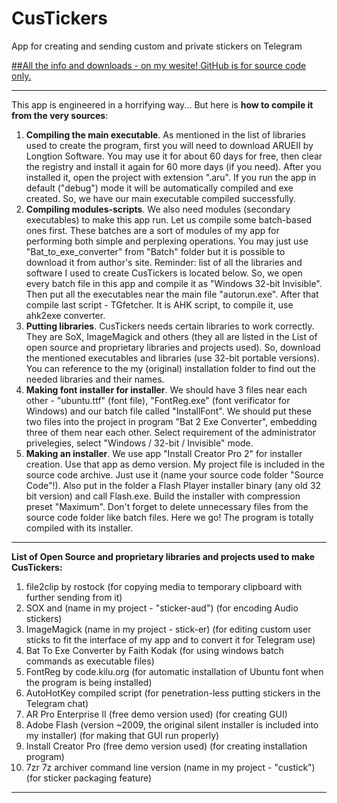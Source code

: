 # CusTickers
App for creating and sending custom and private stickers on Telegram

[##All the info and downloads - on my wesite! GitHub is for source code only.](http://gaponovoz.zapto.org/proj/custickers)


------------



This app is engineered in a horrifying way...
But here is **how to compile it from the very sources**:

  1.   **Compiling the main executable**. As mentioned in the list of libraries used to create the program, first you will need to download ARUEII by Longtion Software. You may use it for about 60 days for free, then clear the registry and install it again for 60 more days (if you need). After you installed it, open the project with extension ".aru". If you run the app in default ("debug") mode it will be automatically compiled and exe created. So, we have our main executable compiled successfully.
  2.  **Compiling modules-scripts**. We also need modules (secondary executables) to make this app run. Let us compile some batch-based ones first. These batches are a sort of modules of my app for performing both simple and perplexing operations. You may just use "Bat_to_exe_converter" from "Batch" folder but it is possible to download it from author's site. Reminder: list of all the libraries and software I used to create CusTickers is located below. So, we open every batch file in this app and compile it as "Windows 32-bit Invisible". Then put all the executables near the main file "autorun.exe". After that compile last script - TGfetcher. It is AHK script, to compile it, use ahk2exe converter.
  3. **Putting libraries**. CusTickers needs certain libraries to work correctly. They are SoX, ImageMagick and others (they all are listed in the List of open source and proprietary libraries and projects used). So, download the mentioned executables and libraries (use 32-bit portable versions). You can reference to the my (original) installation folder to find out the needed libraries and their names.
  4. **Making font installer for installer**. We should have 3 files near each other - "ubuntu.ttf" (font file), "FontReg.exe" (font verificator for Windows) and our batch file called "InstallFont". We should put these two files into the project in program "Bat 2 Exe Converter", embedding three of them near each other. Select requirement of the administrator privelegies, select "Windows / 32-bit / Invisible" mode.
  5. **Making an installer**. We use app "Install Creator Pro 2" for installer creation. Use that app as demo version. My project file is included in the source code archive. Just use it (name your source code folder "Source Code"!). Also put in the folder a Flash Player installer binary (any old 32 bit version) and call Flash.exe. Build the installer with compression preset "Maximum". Don't forget to delete unnecessary files from the source code folder like batch files. 
Here we go! The program is totally compiled with its installer.
 
 

------------


 
**List of Open Source and proprietary libraries and projects used to make CusTickers:**
1. file2clip by rostock
(for copying media to temporary clipboard with further sending from it)
3. SOX and (name in my project - "sticker-aud")
(for encoding Audio stickers)
4. ImageMagick (name in my project - stick-er)
(for editing custom user sticks to fit the interface of my app and to convert it for Telegram use)
6. Bat To Exe Converter by Faith Kodak
(for using windows batch commands as executable files)
8. FontReg by code.kilu.org
(for automatic installation of Ubuntu font when the program is being installed)
9. AutoHotKey compiled script
(for penetration-less putting stickers in the Telegram chat)
10. AR Pro Enterprise II (free demo version used)
(for creating GUI)
12. Adobe Flash (version ~2009, the original silent installer is included into my installer)
(for making that GUI run properly)
14. Install Creator Pro (free demo version used)
(for creating installation program)
15. 7zr 7z archiver command line version (name in my project - "custick")
(for sticker packaging feature)

------------




